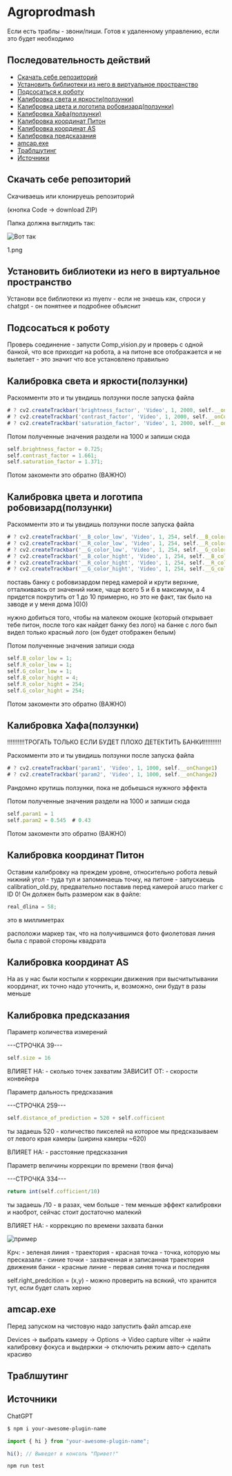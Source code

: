 # Agroprodmash

Если есть траблы - звони/пиши. Готов к удаленному управлению, если это будет необходимо

## Последовательность действий

- [Скачать себе репозиторий](#Скачать-себе-репозиторий)
- [Установить библиотеки из него в виртуальное пространство](#Установить-библиотеки-из-него-в-виртуальное-пространство)
- [Подсосаться к роботу](#Подсосаться-к-роботу)
- [Калибровка света и яркости(ползунки)](#Калибровка-света-и-яркости(ползунки))
- [Калибровка цвета и логотипа робовизард(ползунки)](#Калибровка-цвета-и-логотипа-робовизард(ползунки))
- [Калибровка Хафа(ползунки)](#Калибровка-Хафа(ползунки))
- [Калибровка координат Питон](#Калибровка-координат-Питон)
- [Калибровка координат AS](#Калибровка-координат-AS)
- [Калибровка предсказания](#Калибровка-предсказания)
- [amcap.exe](#amcap.exe)
- [Траблшутинг](#Траблшутинг)
- [Источники](#Источники)

## Скачать себе репозиторий

Скачиваешь или клонируешь репозиторий

(кнопка Code -> download ZIP)

Папка должна выглядить так:

![Вот так](https://github.com/Vilgiz/Agroprodmash/raw/main/1.png)

1.png

## Установить библиотеки из него в виртуальное пространство

Установи все библиотеки из myenv - если не знаешь как, спроси у chatgpt - он понятнее и подробнее объяснит

## Подсосаться к роботу

Проверь соединение - запусти Comp_vision.py и проверь с одной банкой, что все приходит на робота, а на питоне все отображается и не вылетает - это значит что все установлено правильно

## Калибровка света и яркости(ползунки)

Раскомменти это и ты увидишь ползунки после запуска файла

```typescript
# ? cv2.createTrackbar('brightness_factor', 'Video', 1, 2000, self.__onbrightness_factor)
# ? cv2.createTrackbar('contrast_factor', 'Video', 1, 2000, self.__onContrast_factor)
# ? cv2.createTrackbar('saturation_factor', 'Video', 1, 2000, self.__onsaturation_factor)
```

Потом полученные значения раздели на 1000 и запиши сюда

```typescript
self.brightness_factor = 0.725;
self.contrast_factor = 1.661;
self.saturation_factor = 1.371;
```

Потом закоменти это обратно (ВАЖНО)

## Калибровка цвета и логотипа робовизард(ползунки)

Раскомменти это и ты увидишь ползунки после запуска файла

```typescript
# ? cv2.createTrackbar('__B_color_low', 'Video', 1, 254, self.__B_color_low)
# ? cv2.createTrackbar('__R_color_low', 'Video', 1, 254, self.__R_color_low)
# ? cv2.createTrackbar('__G_color_low', 'Video', 1, 254, self.__G_color_low)
# ? cv2.createTrackbar('__B_color_hight', 'Video', 1, 254, self.__B_color_hight)
# ? cv2.createTrackbar('__R_color_hight', 'Video', 1, 254, self.__R_color_hight)
# ? cv2.createTrackbar('__G_color_hight', 'Video', 1, 254, self.__G_color_hight)
```

поставь банку с робовизардом перед камерой и крути верхние, отталкиваясь от значений ниже, чаще всего 5 и 6 в максимум, а 4 придется покрутить от 1 до 10 примерно, но это не факт, так было на заводе и у меня дома )0)0)

нужно добиться того, чтобы на малеком окошке (который открывает тебе питон, после того как найдет банку без лого) на банке с лого был видел только красный лого (он будет отображен белым)

Потом полученные значения запиши сюда

```typescript
self.B_color_low = 1;
self.R_color_low = 1;
self.G_color_low = 1;
self.B_color_hight = 4;
self.R_color_hight = 254;
self.G_color_hight = 254;
```

Потом закоменти это обратно (ВАЖНО)

## Калибровка Хафа(ползунки)

!!!!!!!!!!ТРОГАТЬ ТОЛЬКО ЕСЛИ БУДЕТ ПЛОХО ДЕТЕКТИТЬ БАНКИ!!!!!!!!!!

Раскомменти это и ты увидишь ползунки после запуска файла

```typescript
# ? cv2.createTrackbar('param1', 'Video', 1, 1000, self.__onChange1)
# ? cv2.createTrackbar('param2', 'Video', 1, 1000, self.__onChange2)
```

Рандомно крутишь ползунки, пока не добьешься нужного эффекта

Потом полученные значения раздели на 1000 и запиши сюда

```typescript
self.param1 = 1
self.param2 = 0.545  # 0.43
```

Потом закоменти это обратно (ВАЖНО)

## Калибровка координат Питон

Оставим калибровку на преждем уровне, относительно робота левый нижний угол - туда тул и запоминаешь точку, на питоне - запускаешь calibration_old.py, предвательно поставив перед камерой aruco marker
с ID 0!
Он должен быть размером как в файле:

```typescript
real_dlina = 58;
```

это в миллиметрах

расположи маркер так, что на получившимся фото фиолетовая линия была с правой стороны квадрата

## Калибровка координат AS

На as у нас были костыли к коррекции движения при высчитытывании координат, их точно надо уточнить, и, возможно, они будут в разы меньше

## Калибровка предсказания

Параметр количества измерений

---СТРОЧКА 39---

```typescript
self.size = 16
```

ВЛИЯЕТ НА: 
    - сколько точек захватим
ЗАВИСИТ ОТ: 
    - скорости конвейера

Параметр дальность предсказания

---СТРОЧКА 259---

```typescript
self.distance_of_prediction = 520 + self.cofficient
```
ты задаешь 520 - количество пикселей на которое мы предсказываем от левого края камеры (ширина камеры ~620) 

ВЛИЯЕТ НА: 
    - расстояние предсказания

Параметр величины коррекции по времени (твоя фича)

---СТРОЧКА 334---

```typescript
return int(self.cofficient/10)    
```

ты задаешь /10 - в разах, чем больше - тем меньше эффект калибровки и наоброт, сейчас стоит достаточно малекий

ВЛИЯЕТ НА: 
    - коррекцию по времени захвата банки



![пример](https://github.com/Vilgiz/Agroprodmash/raw/main/2.png)

Крч:
    - зеленая линия - траектория
    - красная точка - точка, которую мы пресказали
    - синие точки - захваченная и записанная траектория движения банки
    - красные линие - первая синяя точка и последняя



self.right_predcition = (x,y) - можно проверить на всякий, что хранится тут, если будет слать херню

## amcap.exe

Перед запуском на чистовую надо запустить файл amcap.exe

Devices -> выбрать камеру -> Options -> Video capture vilter -> найти калибровку фокуса и выдержки -> отключить режим авто-> сделать красиво

## Траблшутинг

## Источники

ChatGPT

```sh
$ npm i your-awesome-plugin-name
```

```typescript
import { hi } from "your-awesome-plugin-name";

hi(); // Выведет в консоль "Привет!"
```

```sh
npm run test
```
